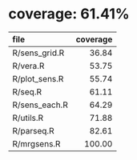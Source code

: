 # coverage: 61.41%

|file          | coverage|
|:-------------|--------:|
|R/sens_grid.R |    36.84|
|R/vera.R      |    53.75|
|R/plot_sens.R |    55.74|
|R/seq.R       |    61.11|
|R/sens_each.R |    64.29|
|R/utils.R     |    71.88|
|R/parseq.R    |    82.61|
|R/mrgsens.R   |   100.00|
